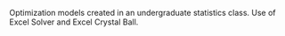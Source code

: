 Optimization models created in an undergraduate statistics class. Use of Excel Solver and Excel Crystal Ball.
